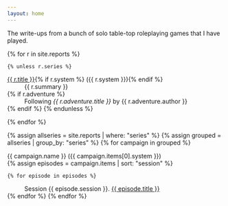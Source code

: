 ```yaml
---
layout: home
---
```


The write-ups from a bunch of solo table-top roleplaying games that I have played.

<dl>
  {% for r in site.reports %}
  
    {% unless r.series %}
  <dt><a href="{{ r.url | relative_url }}">{{ r.title }}</a>{% if r.system %} ({{ r.system }}){% endif %}</dt>
  <dd>{{ r.summary }}</dd>
      {% if r.adventure %}
  <dd>Following <i>{{ r.adventure.title }}</i> by {{ r.adventure.author }}</dd>
      {% endif %}
    {% endunless %}
    
  {% endfor %}
  
  {% assign allseries = site.reports | where: "series" %}
  {% assign grouped = allseries | group_by: "series" %}
  {% for campaign in grouped %}  
  <dt>{{ campaign.name }} ({{ campaign.items[0].system }})</dt>
    {% assign episodes = campaign.items | sort: "session" %}
  
    {% for episode in episodes %}
  <dd>Session {{ episode.session }}.
    <a href="{{ episode.url | relative_url }}">{{ episode.title }}</a>
  </dd>
    {% endfor %}
  {% endfor %}
  
</dl>
